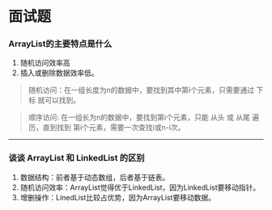 # 面试题

### ArrayList的主要特点是什么
1. 随机访问效率高
2. 插入或删除数据效率低。
> 随机访问：在一组长度为n的数据中，要找到其中第i个元素，只需要通过 下标 就可以找到。

> 顺序访问: 在一组长为n的数据中，要找到第i个元素，只能 从头 或 从尾 遍历，直到找到
第i个元素，需要一次查找i或n-i次。

***

### 谈谈 ArrayList 和 LinkedList 的区别

1. 数据结构：前者基于动态数组，后者基于链表。
2. 随机访问效率：ArrayList觉得优于LinkedList，因为LinkedList要移动指针。
3. 增删操作：LinedList比较占优势，因为ArrayList要移动数据。

